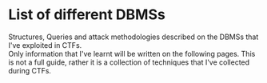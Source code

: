# List of different DBMSs
Structures, Queries and attack methodologies described on the DBMSs that I've exploited in CTFs.      
Only information that I've learnt will be written on the following pages. This is not a full guide, rather it is a collection of techniques that I've collected during CTFs.